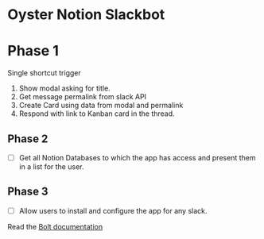 # Oyster Notion Slackbot

# Phase 1

Single shortcut trigger

1. Show modal asking for title.
2. Get message permalink from slack API
3. Create Card using data from modal and permalink
4. Respond with link to Kanban card in the thread.

## Phase 2

- [ ] Get all Notion Databases to which the app has access and present them in a list for the user.

## Phase 3

- [ ] Allow users to install and configure the app for any slack.


Read the [Bolt documentation](https://slack.dev/bolt)